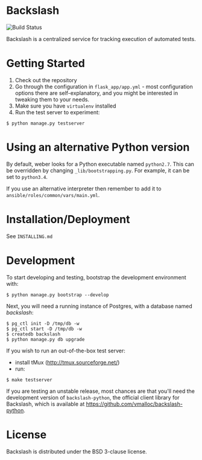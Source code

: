 Backslash
=========

![Build Status](https://secure.travis-ci.org/slash-testing/backslash.png?branch=master ) 

Backslash is a centralized service for tracking execution of automated tests.

Getting Started
===============

1. Check out the repository
2. Go through the configuration in `flask_app/app.yml` - most configuration options there are self-explanatory, and you might be interested in tweaking them to your needs.
3. Make sure you have `virtualenv` installed
4. Run the test server to experiment:
```
$ python manage.py testserver
```

Using an alternative Python version
===================================
By default, weber looks for a Python executable named `python2.7`. This can be overridden by changing `_lib/bootstrapping.py`. For example, it can be set to `python3.4`.

If you use an alternative interpreter then remember to add it to `ansible/roles/common/vars/main.yml`.

Installation/Deployment
=======================

See `INSTALLING.md`

Development
===========

To start developing and testing, bootstrap the development environment with:

```
$ python manage.py bootstrap --develop
```

Next, you will need a running instance of Postgres, with a database named *backslash*:

```
$ pg_ctl init -D /tmp/db -w
$ pg_ctl start -D /tmp/db -w
$ createdb backslash
$ python manage.py db upgrade
```

If you wish to run an out-of-the-box test server:
- install tMux (http://tmux.sourceforge.net/)
- run:
```
$ make testserver
```


If you are testing an unstable release, most chances are that you'll need the development version of `backslash-python`, the official client library for Backslash, which is available at https://github.com/vmalloc/backslash-python.

License
=======

Backslash is distributed under the BSD 3-clause license.
